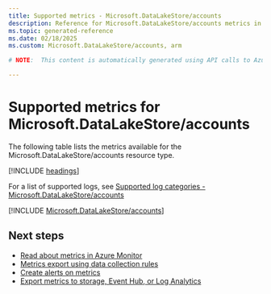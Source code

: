 ```yaml
---
title: Supported metrics - Microsoft.DataLakeStore/accounts
description: Reference for Microsoft.DataLakeStore/accounts metrics in Azure Monitor.
ms.topic: generated-reference
ms.date: 02/18/2025
ms.custom: Microsoft.DataLakeStore/accounts, arm

# NOTE:  This content is automatically generated using API calls to Azure. Any edits made on these files will be overwritten in the next run of the script. 

---
```


  
# Supported metrics for Microsoft.DataLakeStore/accounts
  
The following table lists the metrics available for the Microsoft.DataLakeStore/accounts resource type.  
  
  
[!INCLUDE [headings](~/reusable-content/ce-skilling/azure/includes/azure-monitor/reference/metrics/metrics-headings.md)]  
  
  
  
For a list of supported logs, see [Supported log categories - Microsoft.DataLakeStore/accounts](../supported-logs/microsoft-datalakestore-accounts-logs.md)  
  
 

[!INCLUDE [Microsoft.DataLakeStore/accounts](~/reusable-content/ce-skilling/azure/includes/azure-monitor/reference/metrics/microsoft-datalakestore-accounts-metrics-include.md)]  



## Next steps

- [Read about metrics in Azure Monitor](/azure/azure-monitor/data-platform)
- [Metrics export using data collection rules](/azure/azure-monitor/essentials/data-collection-metrics)
- [Create alerts on metrics](/azure/azure-monitor/alerts/alerts-overview)
- [Export metrics to storage, Event Hub, or Log Analytics](/azure/azure-monitor/essentials/platform-logs-overview)
